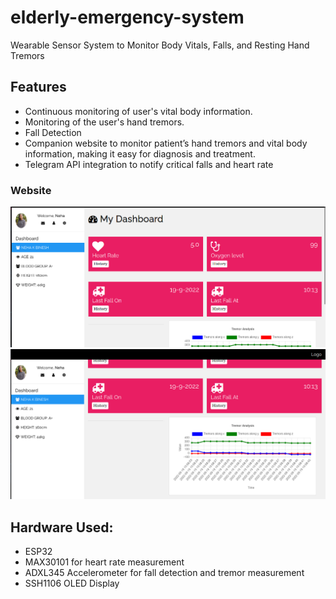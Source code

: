 # elderly-emergency-system
Wearable Sensor System to Monitor Body Vitals, Falls, and Resting Hand Tremors 

## Features
- Continuous monitoring of user's vital body information.
- Monitoring of the user's hand tremors.
- Fall Detection
- Companion website to monitor  patient’s hand tremors and vital body information, making it easy for diagnosis and treatment.
- Telegram API integration to notify critical falls and heart rate

### Website
<img src = "Assets/dashboard.png">

<img src = "Assets/tremors.png">

## Hardware Used:
- ESP32
- MAX30101 for heart rate measurement
- ADXL345 Accelerometer for fall detection and tremor measurement
- SSH1106 OLED Display 
